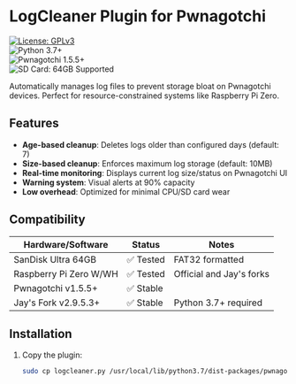 # LogCleaner Plugin for Pwnagotchi

[![License: GPLv3](https://img.shields.io/badge/License-GPLv3-blue.svg)](https://www.gnu.org/licenses/gpl-3.0)  
![Python 3.7+](https://img.shields.io/badge/python-3.7+-green.svg)  
![Pwnagotchi 1.5.5+](https://img.shields.io/badge/pwnagotchi-1.5.5%2B-lightgrey)  
![SD Card: 64GB Supported](https://img.shields.io/badge/SD%20Card-64GB%20SanDisk%20Ultra-brightgreen)

Automatically manages log files to prevent storage bloat on Pwnagotchi devices. Perfect for resource-constrained systems like Raspberry Pi Zero.

## Features

- **Age-based cleanup**: Deletes logs older than configured days (default: 7)
- **Size-based cleanup**: Enforces maximum log storage (default: 10MB)
- **Real-time monitoring**: Displays current log size/status on Pwnagotchi UI
- **Warning system**: Visual alerts at 90% capacity
- **Low overhead**: Optimized for minimal CPU/SD card wear

## Compatibility

| Hardware/Software       | Status      | Notes                      |
|-------------------------|-------------|----------------------------|
| SanDisk Ultra 64GB      | ✅ Tested   | FAT32 formatted            |
| Raspberry Pi Zero W/WH  | ✅ Tested   | Official and Jay's forks   |
| Pwnagotchi v1.5.5+      | ✅ Stable   |                            |
| Jay's Fork v2.9.5.3+    | ✅ Stable   | Python 3.7+ required       |

## Installation

1. Copy the plugin:
   ```bash
   sudo cp logcleaner.py /usr/local/lib/python3.7/dist-packages/pwnagotchi/plugins/
